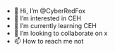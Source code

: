- 👋 Hi, I’m @CyberRedFox
- 👀 I’m interested in CEH
- 🌱 I’m currently learning CEH
- 💞️ I’m looking to collaborate on x
- 📫 How to reach me not

<!---
cyberred2020/cyberred2020 is a ✨ special ✨ repository because its `README.md` (this file) appears on your GitHub profile.
You can click the Preview link to take a look at your changes.
--->

